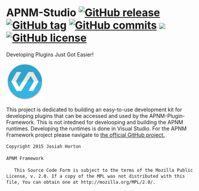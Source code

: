# APNM-Studio [![GitHub release](https://img.shields.io/github/release/qubyte/rubidium.svg?maxAge=2592000?style=flat-square)](https://github.com/nutellarlz/APNM-Studio) [![GitHub tag](https://img.shields.io/github/tag/strongloop/express.svg?maxAge=2592000?style=flat-square)](https://github.com/nutellarlz/APNM-Studio) [![GitHub commits](https://img.shields.io/github/commits-since/SubtitleEdit/subtitleedit/3.4.7.svg?maxAge=2592000?style=flat-square)](https://github.com/nutellarlz/APNM-Studio) [![](https://img.shields.io/github/issues-raw/badges/shields.svg?maxAge=2592000?style=flat-square)](https://github.com/nutellarlz/APNM-Studio) [![GitHub license](https://img.shields.io/badge/license-MPLv2-orange.svg?style=flat-square)](https://github.com/nutellarlz/APNM-Studio)
Developing Plugins Just Got Easier!

<img src="https://github.com/JTechMe/APNM-Studio/blob/master/APNMStudio/APNM%20Studio/web_hi_res_512.png" height="100"/>

This project is dedicated to building an easy-to-use development kit for developing plugins that can be accessed and used by the APNM-Plugin-Framework. This is not intedned for develooping and building the APNM runtimes. Developing the runtimes is done in Visual Studio. For the APNM Framework project please navigate to [the official GitHub project.](https://github.com/JTechMe/APNM-Framework)

```
Copyright 2015 Josiah Horton

APNM Framework

   This Source Code Form is subject to the terms of the Mozilla Public License, v. 2.0. If a copy of the MPL was not distributed with this file, You can obtain one at http://mozilla.org/MPL/2.0/.
```
